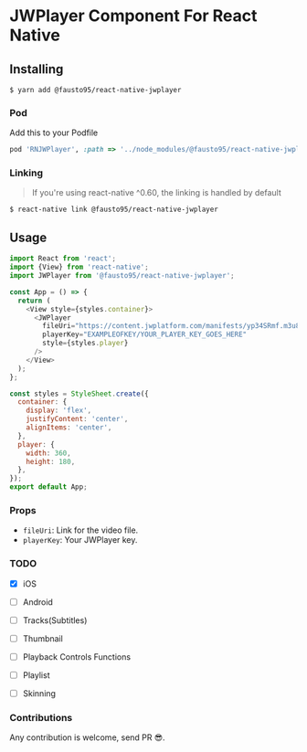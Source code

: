 
# JWPlayer Component For React Native

## Installing

`$ yarn add @fausto95/react-native-jwplayer`

### Pod
Add this to your Podfile

```ruby
pod 'RNJWPlayer', :path => '../node_modules/@fausto95/react-native-jwplayer/RNJWPlayer.podspec'
```

### Linking

> If you're using react-native ^0.60, the linking is handled by default

`$ react-native link @fausto95/react-native-jwplayer`


## Usage
```javascript
import React from 'react';
import {View} from 'react-native';
import JWPlayer from '@fausto95/react-native-jwplayer';

const App = () => {
  return (
    <View style={styles.container}>
      <JWPlayer
        fileUri="https://content.jwplatform.com/manifests/yp34SRmf.m3u8"
        playerKey="EXAMPLEOFKEY/YOUR_PLAYER_KEY_GOES_HERE"
        style={styles.player}
      />
    </View>
  );
};

const styles = StyleSheet.create({
  container: {
    display: 'flex',
    justifyContent: 'center',
    alignItems: 'center',
  },
  player: {
    width: 360,
    height: 180,
  },
});
export default App;
```

### Props
  - `fileUri`: Link for the video file.
  - `playerKey`: Your JWPlayer key.


### TODO

- [x] iOS

- [ ] Android

- [ ] Tracks(Subtitles)

- [ ] Thumbnail

- [ ] Playback Controls Functions

- [ ] Playlist

- [ ] Skinning


### Contributions

Any contribution is welcome, send PR 😎.

